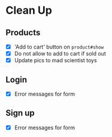 # Clean Up

## Products

- [x] 'Add to cart' button on `product#show`
- [x] Do not allow to add to cart if sold out
- [x] Update pics to mad scientist toys

## Login

- [x] Error messages for form

## Sign up

- [x] Error messages for form

